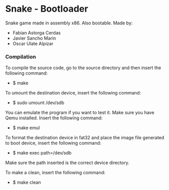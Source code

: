 # Snake - Bootloader
Snake game made in assembly x86. Also bootable.
Made by:
* Fabian Astorga Cerdas
* Javier Sancho Marin
* Oscar Ulate Alpizar

### Compilation
To compile the source code, go to the source directory and then insert the following command:

* $ make

To umount the destination device, insert the following command: 

* $ sudo umount /dev/sdb

You can emulate the program if you want to test it. Make sure you have Qemu installed. Insert the following command:

* $ make emul

To format the destination device in fat32 and place the image file generated to boot device, insert the following command:

* $ make exec path=/dev/sdb

Make sure the path inserted is the correct device directory.

To make a clean, insert the following command:

* $ make clean

